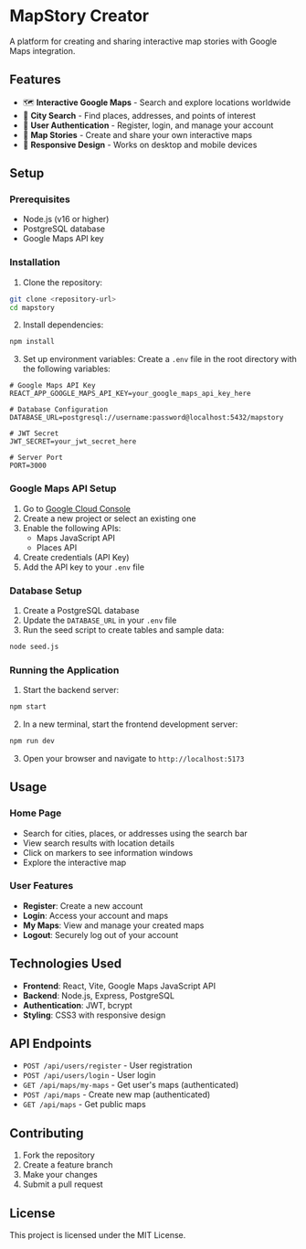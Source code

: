 # MapStory Creator

A platform for creating and sharing interactive map stories with Google Maps integration.

## Features

- 🗺️ **Interactive Google Maps** - Search and explore locations worldwide
- 📍 **City Search** - Find places, addresses, and points of interest
- 👤 **User Authentication** - Register, login, and manage your account
- 📖 **Map Stories** - Create and share your own interactive maps
- 📱 **Responsive Design** - Works on desktop and mobile devices

## Setup

### Prerequisites

- Node.js (v16 or higher)
- PostgreSQL database
- Google Maps API key

### Installation

1. Clone the repository:
```bash
git clone <repository-url>
cd mapstory
```

2. Install dependencies:
```bash
npm install
```

3. Set up environment variables:
Create a `.env` file in the root directory with the following variables:

```env
# Google Maps API Key
REACT_APP_GOOGLE_MAPS_API_KEY=your_google_maps_api_key_here

# Database Configuration
DATABASE_URL=postgresql://username:password@localhost:5432/mapstory

# JWT Secret
JWT_SECRET=your_jwt_secret_here

# Server Port
PORT=3000
```

### Google Maps API Setup

1. Go to [Google Cloud Console](https://console.cloud.google.com/)
2. Create a new project or select an existing one
3. Enable the following APIs:
   - Maps JavaScript API
   - Places API
4. Create credentials (API Key)
5. Add the API key to your `.env` file

### Database Setup

1. Create a PostgreSQL database
2. Update the `DATABASE_URL` in your `.env` file
3. Run the seed script to create tables and sample data:
```bash
node seed.js
```

### Running the Application

1. Start the backend server:
```bash
npm start
```

2. In a new terminal, start the frontend development server:
```bash
npm run dev
```

3. Open your browser and navigate to `http://localhost:5173`

## Usage

### Home Page
- Search for cities, places, or addresses using the search bar
- View search results with location details
- Click on markers to see information windows
- Explore the interactive map

### User Features
- **Register**: Create a new account
- **Login**: Access your account and maps
- **My Maps**: View and manage your created maps
- **Logout**: Securely log out of your account

## Technologies Used

- **Frontend**: React, Vite, Google Maps JavaScript API
- **Backend**: Node.js, Express, PostgreSQL
- **Authentication**: JWT, bcrypt
- **Styling**: CSS3 with responsive design

## API Endpoints

- `POST /api/users/register` - User registration
- `POST /api/users/login` - User login
- `GET /api/maps/my-maps` - Get user's maps (authenticated)
- `POST /api/maps` - Create new map (authenticated)
- `GET /api/maps` - Get public maps

## Contributing

1. Fork the repository
2. Create a feature branch
3. Make your changes
4. Submit a pull request

## License

This project is licensed under the MIT License. 